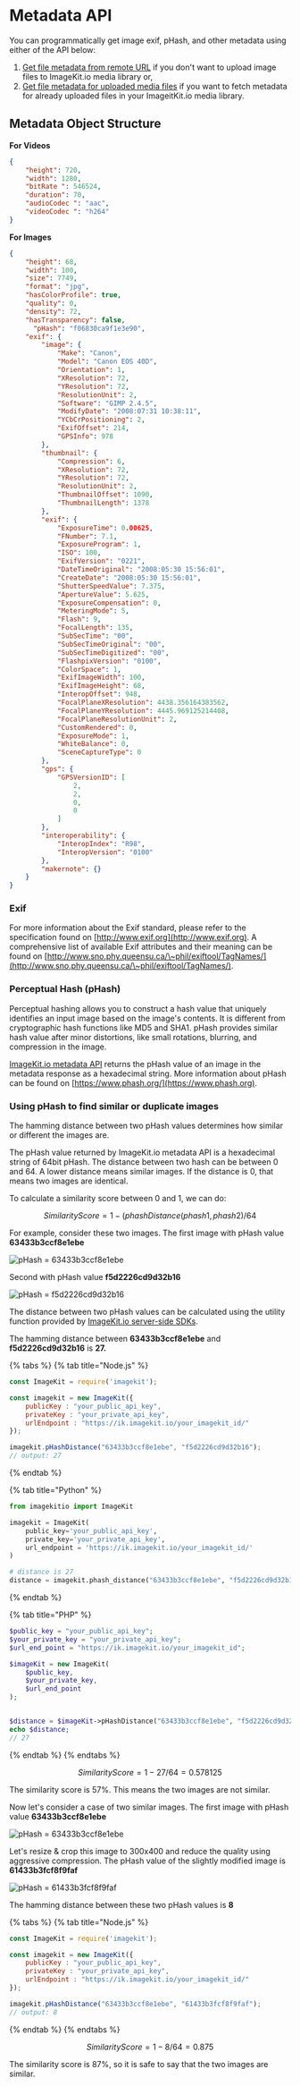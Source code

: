 # Metadata API

You can programmatically get image exif, pHash, and other metadata using either of the API below:

1. [Get file metadata from remote URL](get-image-metadata-from-remote-url.md) if you don't want to upload image files to ImageKit.io media library or,
2. [Get file metadata for uploaded media files](get-image-metadata-for-uploaded-media-files.md) if you want to fetch metadata for already uploaded files in your ImageitKit.io media library.

## Metadata Object Structure

**For Videos**
```json
{
    "height": 720,
    "width": 1280,
    "bitRate ": 546524,
    "duration": 70,
    "audioCodec ": "aac",
    "videoCodec ": "h264"
}
```

**For Images**
```json
{
    "height": 68,
    "width": 100,
    "size": 7749,
    "format": "jpg",
    "hasColorProfile": true,
    "quality": 0,
    "density": 72,
    "hasTransparency": false,
	  "pHash": "f06830ca9f1e3e90",
    "exif": {
        "image": {
            "Make": "Canon",
            "Model": "Canon EOS 40D",
            "Orientation": 1,
            "XResolution": 72,
            "YResolution": 72,
            "ResolutionUnit": 2,
            "Software": "GIMP 2.4.5",
            "ModifyDate": "2008:07:31 10:38:11",
            "YCbCrPositioning": 2,
            "ExifOffset": 214,
            "GPSInfo": 978
        },
        "thumbnail": {
            "Compression": 6,
            "XResolution": 72,
            "YResolution": 72,
            "ResolutionUnit": 2,
            "ThumbnailOffset": 1090,
            "ThumbnailLength": 1378
        },
        "exif": {
            "ExposureTime": 0.00625,
            "FNumber": 7.1,
            "ExposureProgram": 1,
            "ISO": 100,
            "ExifVersion": "0221",
            "DateTimeOriginal": "2008:05:30 15:56:01",
            "CreateDate": "2008:05:30 15:56:01",
            "ShutterSpeedValue": 7.375,
            "ApertureValue": 5.625,
            "ExposureCompensation": 0,
            "MeteringMode": 5,
            "Flash": 9,
            "FocalLength": 135,
            "SubSecTime": "00",
            "SubSecTimeOriginal": "00",
            "SubSecTimeDigitized": "00",
            "FlashpixVersion": "0100",
            "ColorSpace": 1,
            "ExifImageWidth": 100,
            "ExifImageHeight": 68,
            "InteropOffset": 948,
            "FocalPlaneXResolution": 4438.356164383562,
            "FocalPlaneYResolution": 4445.969125214408,
            "FocalPlaneResolutionUnit": 2,
            "CustomRendered": 0,
            "ExposureMode": 1,
            "WhiteBalance": 0,
            "SceneCaptureType": 0
        },
        "gps": {
            "GPSVersionID": [
                2,
                2,
                0,
                0
            ]
        },
        "interoperability": {
            "InteropIndex": "R98",
            "InteropVersion": "0100"
        },
        "makernote": {}
    }
}
```

### Exif

For more information about the Exif standard, please refer to the specification found on [http://www.exif.org](http://www.exif.org). A comprehensive list of available Exif attributes and their meaning can be found on [http://www.sno.phy.queensu.ca/\~phil/exiftool/TagNames/](http://www.sno.phy.queensu.ca/\~phil/exiftool/TagNames/).

### Perceptual Hash (pHash)

Perceptual hashing allows you to construct a hash value that uniquely identifies an input image based on the image's contents. It is different from cryptographic hash functions like MD5 and SHA1. pHash provides similar hash value after minor distortions, like small rotations, blurring, and compression in the image.

[ImageKit.io metadata API](./) returns the pHash value of an image in the metadata response as a hexadecimal string. More information about pHash can be found on [https://www.phash.org/](https://www.phash.org).

### Using pHash to find similar or duplicate images

The hamming distance between two pHash values determines how similar or different the images are.

The pHash value returned by ImageKit.io metadata API is a hexadecimal string of 64bit pHash. The distance between two hash can be between 0 and 64. A lower distance means similar images. If the distance is 0, that means two images are identical. 

To calculate a similarity score between 0 and 1, we can do:

$$
SimilarityScore = 1 - (phashDistance(phash1, phash2) / 64
$$

For example, consider these two images. The first image with pHash value **63433b3ccf8e1ebe**

![pHash = 63433b3ccf8e1ebe](<../../.gitbook/assets/first (1).jpg>)

Second with pHash value **f5d2226cd9d32b16**

![pHash = f5d2226cd9d32b16](<../../.gitbook/assets/second (1).jpg>)

The distance between two pHash values can be calculated using the utility function provided by [ImageKit.io server-side SDKs](../api-introduction/sdk.md#server-side-sdks).

The hamming distance between **63433b3ccf8e1ebe** and **f5d2226cd9d32b16** is **27.**

{% tabs %}
{% tab title="Node.js" %}
```javascript
const ImageKit = require('imagekit');

const imagekit = new ImageKit({
    publicKey : "your_public_api_key",
    privateKey : "your_private_api_key",
    urlEndpoint : "https://ik.imagekit.io/your_imagekit_id/"
});

imagekit.pHashDistance("63433b3ccf8e1ebe", "f5d2226cd9d32b16");
// output: 27
```
{% endtab %}

{% tab title="Python" %}
```python
from imagekitio import ImageKit

imagekit = ImageKit(
    public_key='your_public_api_key',
    private_key='your_private_api_key',
    url_endpoint = 'https://ik.imagekit.io/your_imagekit_id/'
)

# distance is 27
distance = imagekit.phash_distance("63433b3ccf8e1ebe", "f5d2226cd9d32b16"),
```
{% endtab %}

{% tab title="PHP" %}
```php
$public_key = "your_public_api_key";
$your_private_key = "your_private_api_key";
$url_end_point = "https://ik.imagekit.io/your_imagekit_id";

$imageKit = new ImageKit(
    $public_key,
    $your_private_key,
    $url_end_point
);


$distance = $imageKit->pHashDistance("63433b3ccf8e1ebe", "f5d2226cd9d32b16");
echo $distance;
// 27
```
{% endtab %}
{% endtabs %}

$$
SimilarityScore = 1-27/64 = 0.578125
$$

The similarity score is 57%. This means the two images are not similar.

Now let's consider a case of two similar images. The first image with pHash value **63433b3ccf8e1ebe**

![pHash = 63433b3ccf8e1ebe](<../../.gitbook/assets/first (1).jpg>)

Let's resize & crop this image to 300x400 and reduce the quality using aggressive compression. The pHash value of the slightly modified image is **61433b3fcf8f9faf**

![pHash = 61433b3fcf8f9faf](../../.gitbook/assets/first-slightly-different.jpg)

The hamming distance between these two pHash values is **8**

{% tabs %}
{% tab title="Node.js" %}
```javascript
const ImageKit = require('imagekit');

const imagekit = new ImageKit({
    publicKey : "your_public_api_key",
    privateKey : "your_private_api_key",
    urlEndpoint : "https://ik.imagekit.io/your_imagekit_id/"
});

imagekit.pHashDistance("63433b3ccf8e1ebe", "61433b3fcf8f9faf");
// output: 8
```
{% endtab %}
{% endtabs %}

$$
SimilarityScore = 1-8/64 = 0.875
$$

The similarity score is 87%, so it is safe to say that the two images are similar.
